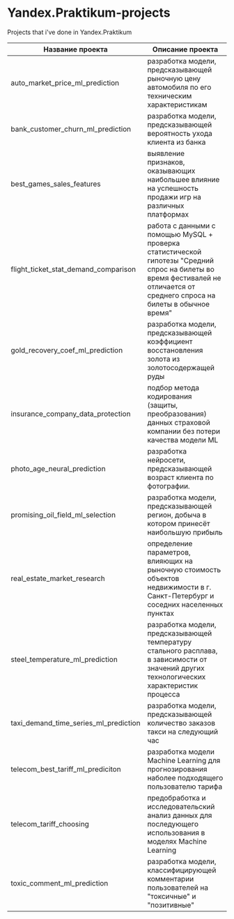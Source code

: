 # Yandex.Praktikum-projects

Projects that i've done in Yandex.Praktikum

Название проекта | Описание проекта
---------------- | ----------------
auto_market_price_ml_prediction | разработка модели, предсказывающей рыночную цену автомобиля по его техническим характеристикам 
bank_customer_churn_ml_prediction | разработка модели, предсказывающей вероятность ухода клиента из банка
best_games_sales_features | выявление признаков, оказывающих наибольшее влияние на успешность продажи игр на различных платформах
flight_ticket_stat_demand_comparison | работа с данными с помощью MySQL + проверка статистической гипотезы "Средний спрос на билеты во время фестивалей не отличается от среднего спроса на билеты в обычное время"
gold_recovery_coef_ml_prediction | разработка модели, предсказывающей коэффициент восстановления золота из золотосодержащей руды
insurance_company_data_protection | подбор метода кодирования (защиты, преобразования) данных страховой компании без потери качества модели ML
photo_age_neural_prediction | разработка нейросети, предсказывающей возраст клиента по фотографии.
promising_oil_field_ml_selection | разработка модели, предсказывающей регион, добыча в котором принесёт наибольшую прибыль
real_estate_market_research | определение параметров, влияющих на рыночную стоимость объектов недвижимости в г. Санкт-Петербург и соседних населенных пунктах
steel_temperature_ml_prediction | разработка модели, предсказывающей температуру стального расплава, в зависимости от значений других технологических характеристик процесса
taxi_demand_time_series_ml_prediction | разработка модели, предсказывающей количество заказов такси на следующий час
telecom_best_tariff_ml_prediciton | разработка модели Machine Learning для прогнозирования наболее подходящего пользователю тарифа
telecom_tariff_choosing | предобработка и исследовательский анализ данных для последующего использования в моделях Machine Learning
toxic_comment_ml_prediction | разработка модели, классифицирующей комментарии пользователей на "токсичные" и "позитивные"
